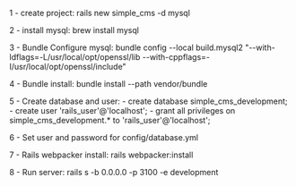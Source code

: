 1 - create project: rails new simple_cms -d mysql

2 - install mysql: brew install mysql  

3 - Bundle Configure mysql: bundle config --local build.mysql2 "--with-ldflags=-L/usr/local/opt/openssl/lib --with-cppflags=-I/usr/local/opt/openssl/include" 

4 - Bundle install: bundle install --path vendor/bundle

5 - Create database and user: 
    - create database simple_cms_development;
    - create user 'rails_user'@'localhost'; 
    - grant all privileges on simple_cms_development.* to 'rails_user'@'localhost';

6 - Set user and password for config/database.yml

7 - Rails webpacker install: rails webpacker:install

8 - Run server: rails s -b 0.0.0.0 -p 3100 -e development